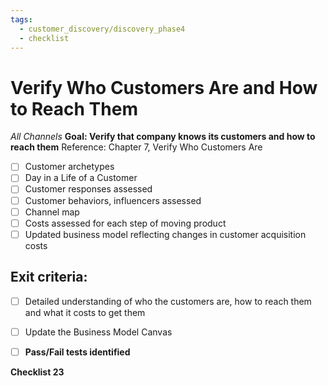 ```yaml
---
tags:
  - customer_discovery/discovery_phase4
  - checklist
---
```


# Verify Who Customers Are and How to Reach Them
*All Channels*
**Goal: Verify that company knows its customers and how to reach them**
Reference: Chapter 7, Verify Who Customers Are

- [ ] Customer archetypes
- [ ] Day in a Life of a Customer
- [ ] Customer responses assessed
- [ ] Customer behaviors, influencers assessed
- [ ] Channel map
- [ ] Costs assessed for each step of moving product
- [ ] Updated business model reflecting changes in customer acquisition costs
## Exit criteria:
- [ ] Detailed understanding of who the customers are, how to reach them and what it costs to get them
- [ ] Update the Business Model Canvas

- [ ] **Pass/Fail tests identified**

**Checklist 23**